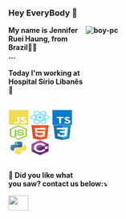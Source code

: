 ### Hey EveryBody 👋
<strong>
<img src="boy.png" width="350px" height="300px" align="right" alt="boy-pc">



<p align="left">
  My name is <strong>Jennifer Ruei Haung</strong>, from <strong>Brazil</strong>💚💛<br>
  ...<br><br>
  Today I'm working at Hospital Sírio Libanês 🏥
</p>
<div style="display: inline_block"><br>
  <img align="center" alt="Js" height="30" width="40" src="https://raw.githubusercontent.com/devicons/devicon/master/icons/javascript/javascript-plain.svg">
  <img align="center" alt="React" height="30" width="40" src="https://raw.githubusercontent.com/devicons/devicon/master/icons/react/react-original.svg">
  <img align="center" alt="Ts" height="30" width="40" src="https://raw.githubusercontent.com/devicons/devicon/master/icons/typescript/typescript-plain.svg">
  <img align="center" alt="Node" height="30" width="40" src="https://raw.githubusercontent.com/devicons/devicon/master/icons/nodejs/nodejs-original.svg">
  <img align="center" alt="HTML" height="30" width="40" src="https://raw.githubusercontent.com/devicons/devicon/master/icons/html5/html5-original.svg">
  <img align="center" alt="CSS" height="30" width="40" src="https://raw.githubusercontent.com/devicons/devicon/master/icons/css3/css3-original.svg">
  <img align="center" alt="Python" height="30" width="40" src="https://raw.githubusercontent.com/devicons/devicon/master/icons/python/python-original.svg">
  <img align="center" alt="Csharp" height="30" width="40" src="https://raw.githubusercontent.com/devicons/devicon/master/icons/csharp/csharp-original.svg">
</div>  <br>

<p align="left">
  💌 Did you like what you saw? contact us below:⤵️
</p>
<p align="left">
  <a href="https://www.linkedin.com/in/jenniferrueihuang711335212/" alt="Linkedin">
  <img height="30" width="40" src="linkedin.png"/></a>
</p>  
</strong>
